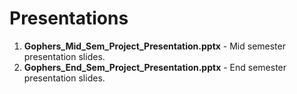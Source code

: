 # Presentations

1. **Gophers_Mid_Sem_Project_Presentation.pptx** - Mid semester presentation slides.
2. **Gophers_End_Sem_Project_Presentation.pptx** - End semester presentation slides.
